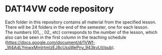 DAT14VW code repository
======================
Each folder in this repository contains all material from the specified lesson. There will be 24 folders in the end of the semester, one for each lesson. The numbers (01_ , 02_ etc) corresponds to the number of the lesson, which also can be seen in the first column in the teaching schedule (https://docs.google.com/document/d/1VWf-_W4AdLYmwxMmIrtmlzEJ8cUssWePny_943kvLtI/pub).   
  

 